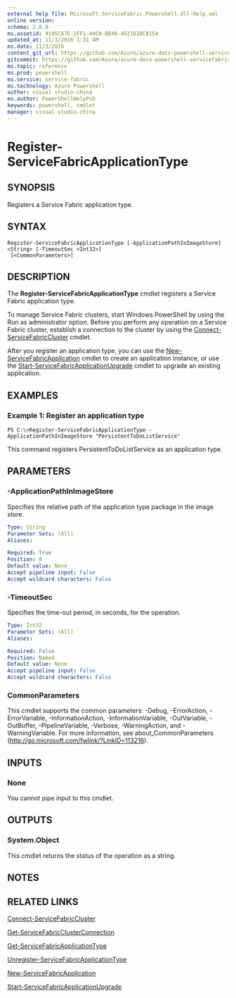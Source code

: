 ```yaml
---
external help file: Microsoft.ServiceFabric.Powershell.dll-Help.xml
online version:
schema: 2.0.0
ms.assetid: 9145CA7E-1FF1-44C0-BB40-452161DCB15A
updated_at: 11/3/2016 1:31 AM
ms.date: 11/3/2016
content_git_url: https://github.com/Azure/azure-docs-powershell-servicefabric/blob/master/Service-Fabric-cmdlets/ServiceFabric/vlatest/Register-ServiceFabricApplicationType.md
gitcommit: https://github.com/Azure/azure-docs-powershell-servicefabric/blob/01e9ebd12a5214c9c4f85a2b71b372181a0bf8a9/Service-Fabric-cmdlets/ServiceFabric/vlatest/Register-ServiceFabricApplicationType.md
ms.topic: reference
ms.prod: powershell
ms.service: service-fabric
ms.technology: Azure Powershell
author: visual-studio-china
ms.author: PowerShellHelpPub
keywords: powershell, cmdlet
manager: visual-studio-china
---
```


# Register-ServiceFabricApplicationType

## SYNOPSIS
Registers a Service Fabric application type.

## SYNTAX

```
Register-ServiceFabricApplicationType [-ApplicationPathInImageStore] <String> [-TimeoutSec <Int32>]
 [<CommonParameters>]
```

## DESCRIPTION
The **Register-ServiceFabricApplicationType** cmdlet registers a Service Fabric application type.

To manage Service Fabric clusters, start Windows PowerShell by using the Run as administrator option.
Before you perform any operation on a Service Fabric cluster, establish a connection to the cluster by using the [Connect-ServiceFabricCluster](./Connect-ServiceFabricCluster.md) cmdlet.

After you register an application type, you can use the [New-ServiceFabricApplication](./New-ServiceFabricApplication.md) cmdlet to create an application instance, or use the [Start-ServiceFabricApplicationUpgrade](./Start-ServiceFabricApplicationUpgrade.md) cmdlet to upgrade an existing application.

## EXAMPLES

### Example 1: Register an application type
```
PS C:\>Register-ServiceFabricApplicationType -ApplicationPathInImageStore "PersistentToDoListService"
```

This command registers PersistentToDoListService as an application type.

## PARAMETERS

### -ApplicationPathInImageStore
Specifies the relative path of the application type package in the image store.

```yaml
Type: String
Parameter Sets: (All)
Aliases:

Required: True
Position: 0
Default value: None
Accept pipeline input: False
Accept wildcard characters: False
```

### -TimeoutSec
Specifies the time-out period, in seconds, for the operation.

```yaml
Type: Int32
Parameter Sets: (All)
Aliases:

Required: False
Position: Named
Default value: None
Accept pipeline input: False
Accept wildcard characters: False
```

### CommonParameters
This cmdlet supports the common parameters: -Debug, -ErrorAction, -ErrorVariable, -InformationAction, -InformationVariable, -OutVariable, -OutBuffer, -PipelineVariable, -Verbose, -WarningAction, and -WarningVariable. For more information, see about_CommonParameters (http://go.microsoft.com/fwlink/?LinkID=113216).

## INPUTS

### None
You cannot pipe input to this cmdlet.

## OUTPUTS

### System.Object
This cmdlet returns the status of the operation as a string.

## NOTES

## RELATED LINKS

[Connect-ServiceFabricCluster](xref:ServiceFabric/vlatest/Connect-ServiceFabricCluster.md)

[Get-ServiceFabricClusterConnection](xref:ServiceFabric/vlatest/Get-ServiceFabricClusterConnection.md)

[Get-ServiceFabricApplicationType](xref:ServiceFabric/vlatest/Get-ServiceFabricApplicationType.md)

[Unregister-ServiceFabricApplicationType](xref:ServiceFabric/vlatest/Unregister-ServiceFabricApplicationType.md)

[New-ServiceFabricApplication](xref:ServiceFabric/vlatest/New-ServiceFabricApplication.md)

[Start-ServiceFabricApplicationUpgrade](xref:ServiceFabric/vlatest/Start-ServiceFabricApplicationUpgrade.md)
